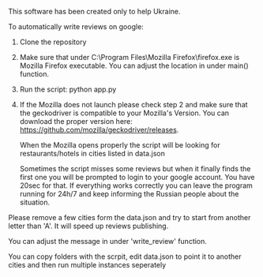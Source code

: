 This software has been created only to help Ukraine.

To automatically write reviews on google:

1. Clone the repository
2. Make sure that under C:\Program Files\Mozilla Firefox\firefox.exe is Mozilla Firefox executable. You can adjust the location in under main() function.
3. Run the script: python app.py
4. If the Mozilla does not launch please check step 2 and make sure that the geckodriver is compatible to your Mozilla's Version.
   You can download the proper version here: https://github.com/mozilla/geckodriver/releases.

   When the Mozilla opens properly the script will be looking for restaurants/hotels in cities listed in data.json

   Sometimes the script misses some reviews but when it finally finds the first one you will be prompted to login to your google account. You have 20sec for that.
   If everything works correctly you can leave the program running for 24h/7 and keep informing the Russian people about the situation.

Please remove a few cities form the data.json and try to start from another letter than 'A'. It will speed up reviews publishing.

You can adjust the message in under 'write_review' function.


You can copy folders with the scrpit, edit data.json to point it to another cities and then run multiple instances seperately
